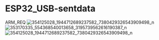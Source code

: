 # ESP32_USB-sentdata
ARM_REQ
![354125028_1944712689237582_7380429326543909498_n](https://github.com/siwasilp/ESP32_USB-sentdata/assets/54813971/708d33c5-f702-46b6-a465-f94ce5a7c6eb)
![353170335_554368540013658_3195739562616190387_n](https://github.com/siwasilp/ESP32_USB-sentdata/assets/54813971/02d3aaf7-f7cd-41bf-87b0-1616f14b5c98)
![354125028_1944712689237582_7380429326543909498_n](https://github.com/siwasilp/ESP32_USB-sentdata/assets/54813971/4a9c547e-a6d0-459a-be42-a10123a1ab25)
